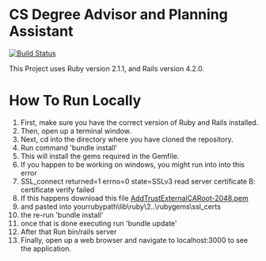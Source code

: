 # CS Degree Advisor and Planning Assistant
[![Build Status](http://162.243.137.213/buildStatus/icon?job=cs-degree-advisor-master)](http://162.243.137.213/job/cs-degree-advisor-master/)

This Project uses Ruby version 2.1.1, and Rails version 4.2.0.  

# How To Run Locally
1.  First, make sure you have the correct version of Ruby and Rails installed.
2.  Then, open up a terminal window.
3.  Next, cd into the directory where you have cloned the repository.
4.  Run command 'bundle install'
5.  This will install the gems required in the Gemfile.
6.  If you happen to be working on windows, you might run into into this error
7.  SSL_connect returned=1 errno=0 state=SSLv3 read server certificate B: certificate verify failed
8.  If this happens download this file [AddTrustExternalCARoot-2048.pem](https://raw.githubusercontent.com/rubygems/rubygems/master/lib/rubygems/ssl_certs/AddTrustExternalCARoot-2048.pem)
9.  and pasted into yourrubypath\lib\ruby\2..\rubygems\ssl_certs
10.  the re-run 'bundle install'
11.  once that is done executing run 'bundle update'
12.  After that Run bin/rails server
13. Finally, open up a web browser and navigate to localhost:3000 to see the application.
